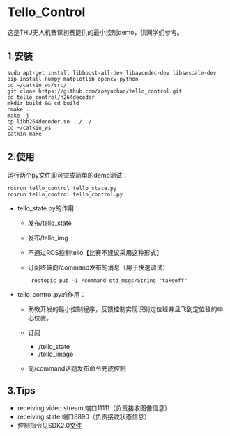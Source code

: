 # Tello_Control

这是THU无人机赛课初赛提供的最小控制demo，供同学们参考。

## 1.安装

```
sudo apt-get install libboost-all-dev libavcodec-dev libswscale-dev
pip install numpy matplotlib opencv-python
cd ~/catkin_ws/src/
git clone https://github.com/zoeyuchao/tello_control.git
cd tello_control/h264decoder 
mkdir build && cd build 
cmake .. 
make -j 
cp libh264decoder.so ../../
cd ~/catkin_ws
catkin_make
```

## 2.使用

运行两个py文件即可完成简单的demo测试：

```
rosrun tello_control tello_state.py
rosrun tello_control tello_control.py
```

- tello_state.py的作用：

  - 发布/tello_state

  - 发布/tello_img

  - 不通过ROS控制tello【比赛不建议采用这种形式】

  - 订阅终端向/command发布的消息（用于快速调试）

     ```
      rostopic pub –1 /command std_msgs/String "takeoff"
     ```

- tello_control.py的作用：

  - 助教开发的最小控制程序，反馈控制实现识别定位毯并且飞到定位毯的中心位置。

  - 订阅

    - /tello_state
    - /tello_image

  - 向/command话题发布命令完成控制

## 3.Tips

- receiving video stream 端口11111（负责接收图像信息）
- receiving state 端口8890（负责接收状态信息）
- 控制指令见SDK2.0[文件]()





